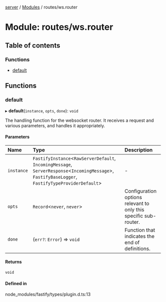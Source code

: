 [server](../README.md) / [Modules](../modules.md) / routes/ws.router

# Module: routes/ws.router

## Table of contents

### Functions

- [default](routes_ws_router.md#default)

## Functions

### default

▸ **default**(`instance`, `opts`, `done`): `void`

The handling function for the websocket router.
It receives a request and various parameters, and handles it appropriately.

#### Parameters

| Name | Type | Description |
| :------ | :------ | :------ |
| `instance` | `FastifyInstance`<`RawServerDefault`, `IncomingMessage`, `ServerResponse`<`IncomingMessage`\>, `FastifyBaseLogger`, `FastifyTypeProviderDefault`\> | - |
| `opts` | `Record`<`never`, `never`\> | Configuration options relevant to only this specific sub-router. |
| `done` | (`err?`: `Error`) => `void` | Function that indicates the end of definitions. |

#### Returns

`void`

#### Defined in

node_modules/fastify/types/plugin.d.ts:13
